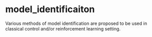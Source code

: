 # model_identificaiton
Various methods of model identification are proposed to be used in classical control and/or reinforcement learning setting.
